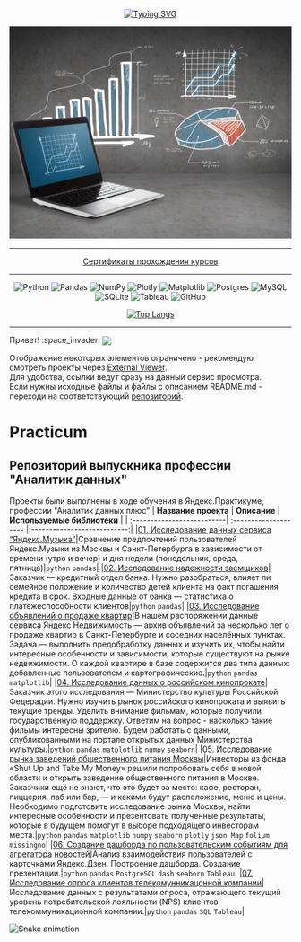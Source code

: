 <div align="center">
  
[![Typing SVG](https://readme-typing-svg.herokuapp.com?font=Fira+Code&weight=450&size=25&pause=1000&color=A0D0E7&center=true&width=435&lines=%D0%90%D0%BD%D0%B0%D0%BB%D0%B8%D1%82%D0%B8%D0%BA%D0%B0+%D1%8D%D1%82%D0%BE+%D0%B8%D1%81%D0%BA%D1%83%D1%81%D1%81%D1%82%D0%B2%D0%BE!%F0%9F%92%9A)](https://git.io/typing-svg)
  
</div>


<div id="header" align="center">
  <img src="https://github.com/mainsurgeon/mainsurgeon/blob/main/Data-A.jpg" width="650"/>
</div>


<hr>

<div align="center">

  [Сертификаты прохождения курсов](https://github.com/mainsurgeon/mainsurgeon/tree/main/%D0%A1%D0%B5%D1%80%D1%82%D0%B8%D1%84%D0%B8%D0%BA%D0%B0%D1%82%D1%8B)</a>

</div>

<hr>

<div align="center">
  
![Python](https://img.shields.io/badge/python-3670A0?style=for-the-badge&logo=python&logoColor=ffdd54)  ![Pandas](https://img.shields.io/badge/pandas-%23150458.svg?style=for-the-badge&logo=pandas&logoColor=white)  ![NumPy](https://img.shields.io/badge/numpy-%23013243.svg?style=for-the-badge&logo=numpy&logoColor=white)  ![Plotly](https://img.shields.io/badge/Plotly-%233F4F75.svg?style=for-the-badge&logo=plotly&logoColor=white)  ![Matplotlib](https://img.shields.io/badge/Matplotlib-%23ffffff.svg?style=for-the-badge&logo=Matplotlib&logoColor=black)  ![Postgres](https://img.shields.io/badge/postgres-%23316192.svg?style=for-the-badge&logo=postgresql&logoColor=white)  ![MySQL](https://img.shields.io/badge/mysql-%2300f.svg?style=for-the-badge&logo=mysql&logoColor=white)  ![SQLite](https://img.shields.io/badge/sqlite-%2307405e.svg?style=for-the-badge&logo=sqlite&logoColor=white)  ![Tableau](https://camo.githubusercontent.com/1b1a1740cefbf2af3fa3573461dfaa66f314a9c10671d00293060d455e1659a3/68747470733a2f2f696d672e736869656c64732e696f2f62616467652f5461626c6561752d4539373632373f7374796c653d666f722d7468652d6261646765266c6f676f3d5461626c656175266c6f676f436f6c6f723d7768697465) ![GitHub](https://camo.githubusercontent.com/f6d50128cb007f85916b7a899da5d94f654dce35a37331c8d28573aef46f4274/68747470733a2f2f696d672e736869656c64732e696f2f62616467652f6769746875622d2532333132313031312e7376673f7374796c653d666f722d7468652d6261646765266c6f676f3d676974687562266c6f676f436f6c6f723d7768697465)</a>

</div>

<div align="center">
  
[![Top Langs](https://github-readme-stats.vercel.app/api/top-langs/?username=mainsurgeon&layout=compact)](https://github.com/anuraghazra/github-readme-stats)</a>

</div>
  
<hr>
Привет! :space_invader:  


<img src="https://thumbs.gfycat.com/AchingAggravatingAtlasmoth-size_restricted.gif" width="200px" align="center">

Отображение некоторых элементов ограничено - рекомендую смотреть проекты через [External Viewer](https://nbviewer.org/github/mainsurgeon/Practicum/tree/main/).  
Для удобства, ссылки ведут сразу на данный сервис просмотра.  
Если нужны исходные файлы и файлы с описанием README.md - переходи на соответствующий [репозиторий](https://github.com/mainsurgeon/Practicum).


# Practicum
## Репозиторий выпускника профессии "Аналитик данных"
Проекты были выполнены в ходе обучения в Яндекс.Практикуме, профессии "Аналитик данных плюс"
| **Название проекта**        | **Описание**           | **Используемые библиотеки** |
| :--------------------------| :-------------------- |:---------------------------:|
|[01. Исследование данных сервиса “Яндекс.Музыка”](https://nbviewer.org/github/mainsurgeon/Practicum/blob/main/01.%20%D0%98%D1%81%D1%81%D0%BB%D0%B5%D0%B4%D0%BE%D0%B2%D0%B0%D0%BD%D0%B8%D0%B5%20%D0%B4%D0%B0%D0%BD%D0%BD%D1%8B%D1%85%20%D1%81%D0%B5%D1%80%D0%B2%D0%B8%D1%81%D0%B0%20%E2%80%9C%D0%AF%D0%BD%D0%B4%D0%B5%D0%BA%D1%81.%D0%9C%D1%83%D0%B7%D1%8B%D0%BA%D0%B0%E2%80%9D/yandex_music_project.ipynb)|Сравнение предпочтений пользователей Яндекс.Музыки из Москвы и Санкт-Петербурга в зависимости от времени (утро и вечер) и дня недели (понедельник, среда, пятница)|`python` `pandas`|
|[02. Исследование надежности заемщиков](https://nbviewer.org/github/mainsurgeon/Practicum/blob/main/02.%20%D0%98%D1%81%D1%81%D0%BB%D0%B5%D0%B4%D0%BE%D0%B2%D0%B0%D0%BD%D0%B8%D0%B5%20%D0%BD%D0%B0%D0%B4%D1%91%D0%B6%D0%BD%D0%BE%D1%81%D1%82%D0%B8%20%D0%B7%D0%B0%D1%91%D0%BC%D1%89%D0%B8%D0%BA%D0%BE%D0%B2/reliability_of_borrowers_project.ipynb)|Заказчик — кредитный отдел банка. Нужно разобраться, влияет ли семейное положение и количество детей клиента на факт погашения кредита в срок. Входные данные от банка — статистика о платёжеспособности клиентов|`python` `pandas`|
|[03. Исследование объявлений о продаже квартир](https://nbviewer.org/github/mainsurgeon/Practicum/blob/main/03.%20%D0%98%D1%81%D1%81%D0%BB%D0%B5%D0%B4%D0%BE%D0%B2%D0%B0%D0%BD%D0%B8%D0%B5%20%D0%BE%D0%B1%D1%8A%D1%8F%D0%B2%D0%BB%D0%B5%D0%BD%D0%B8%D0%B9%20%D0%BE%20%D0%BF%D1%80%D0%BE%D0%B4%D0%B0%D0%B6%D0%B5%20%D0%BA%D0%B2%D0%B0%D1%80%D1%82%D0%B8%D1%80/apartments_for_sale_spb_project.ipynb)|В нашем распоряжении данные сервиса Яндекс Недвижимость — архив объявлений за несколько лет о продаже квартир в Санкт-Петербурге и соседних населённых пунктах. Задача — выполнить предобработку данных и изучить их, чтобы найти интересные особенности и зависимости, которые существуют на рынке недвижимости. О каждой квартире в базе содержится два типа данных: добавленные пользователем и картографические.|`python` `pandas` `matplotlib`|
|[04. Исследование данных о российском кинопрокате](https://nbviewer.org/github/mainsurgeon/Practicum/blob/main/04.%20%D0%98%D1%81%D1%81%D0%BB%D0%B5%D0%B4%D0%BE%D0%B2%D0%B0%D0%BD%D0%B8%D0%B5%20%D0%B4%D0%B0%D0%BD%D0%BD%D1%8B%D1%85%20%D0%BE%20%D1%80%D0%BE%D1%81%D1%81%D0%B8%D0%B9%D1%81%D0%BA%D0%BE%D0%BC%20%D0%BA%D0%B8%D0%BD%D0%BE%D0%BF%D1%80%D0%BE%D0%BA%D0%B0%D1%82%D0%B5/russian_film_distribution_project.ipynb)|Заказчик этого исследования — Министерство культуры Российской Федерации. Нужно изучить рынок российского кинопроката и выявить текущие тренды. Уделить внимание фильмам, которые получили государственную поддержку. Ответим на вопрос - насколько такие фильмы интересны зрителю. Будем работать с данными, опубликованными на портале открытых данных Министерства культуры.|`python` `pandas` `matplotlib` `numpy` `seaborn`|
|[05. Исследование рынка заведений общественного питания Москвы](https://nbviewer.org/github/mainsurgeon/Practicum/blob/9e4c97dbda9273c4702b06bfb2184b2aee826a66/05.%20%D0%98%D1%81%D1%81%D0%BB%D0%B5%D0%B4%D0%BE%D0%B2%D0%B0%D0%BD%D0%B8%D0%B5%20%D1%80%D1%8B%D0%BD%D0%BA%D0%B0%20%D0%B7%D0%B0%D0%B2%D0%B5%D0%B4%D0%B5%D0%BD%D0%B8%D0%B9%20%D0%BE%D0%B1%D1%89%D0%B5%D1%81%D1%82%D0%B2%D0%B5%D0%BD%D0%BD%D0%BE%D0%B3%D0%BE%20%D0%BF%D0%B8%D1%82%D0%B0%D0%BD%D0%B8%D1%8F%20%D0%9C%D0%BE%D1%81%D0%BA%D0%B2%D1%8B/%D0%9F%D1%80%D0%BE%D0%B5%D0%BA%D1%82_%D0%9E%D0%B1%D1%89%D0%B5%D0%BF%D0%B8%D1%82_NBV.ipynb#coffee_house_is_24/7)|Инвесторы из фонда «Shut Up and Take My Money» решили попробовать себя в новой области и открыть заведение общественного питания в Москве. Заказчики ещё не знают, что это будет за место: кафе, ресторан, пиццерия, паб или бар, — и какими будут расположение, меню и цены. Необходимо подготовить исследование рынка Москвы, найти интересные особенности и презентовать полученные результаты, которые в будущем помогут в выборе подходящего инвесторам места.|`python` `pandas` `matplotlib` `numpy` `seaborn` `plotly` `json Map` `folium` `missingno`|
|[06. Создание дашборда по пользовательским событиям для агрегатора новостей](https://nbviewer.org/github/mainsurgeon/Practicum/blob/main/06.%20%D0%94%D0%B0%D1%88%D0%B1%D0%BE%D1%80%D0%B4%20%D0%B4%D0%BB%D1%8F%20%D0%AF%D0%BD%D0%B4%D0%B5%D0%BA%D1%81.%D0%94%D0%B7%D0%B5%D0%BD/%D0%94%D0%B7%D0%B5%D0%BD.ipynb)|Анализ взаимодействия пользователей с карточками Яндекс.Дзен. Построение дашборда. Создание презентации.|`python` `pandas` `PostgreSQL` `dash` `seaborn` `Tableau`|
|[07. Исследование опроса клиентов телекомунникацонной компании](https://nbviewer.org/github/mainsurgeon/Practicum/blob/main/07.%20%D0%98%D1%81%D1%81%D0%BB%D0%B5%D0%B4%D0%BE%D0%B2%D0%B0%D0%BD%D0%B8%D0%B5%20%D0%BE%D0%BF%D1%80%D0%BE%D1%81%D0%B0%20%D0%BA%D0%BB%D0%B8%D0%B5%D0%BD%D1%82%D0%BE%D0%B2%20%D1%82%D0%B5%D0%BB%D0%B5%D0%BA%D0%BE%D0%BC%D1%83%D0%BD%D0%BD%D0%B8%D0%BA%D0%B0%D1%86%D0%BE%D0%BD%D0%BD%D0%BE%D0%B9%20%D0%BA%D0%BE%D0%BC%D0%BF%D0%B0%D0%BD%D0%B8%D0%B8/NPS.ipynb)|Исследование данных с результатами опроса, отражающего текущий уровень потребительской лояльности (NPS) клиентов телекоммуникационной компании.|`python` `pandas` `SQL` `Tableau`|


![Snake animation](https://github.com/mainsurgeon/mainsurgeon/blob/main/.github/workflows/snake.yml)
